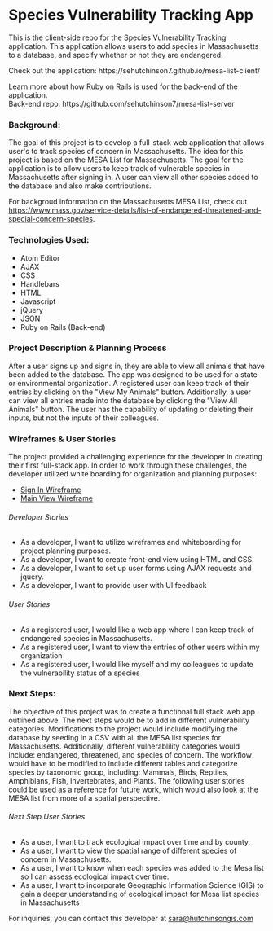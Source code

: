 <h1><b>Species Vulnerability Tracking App</b></h1>
<p> This is the client-side repo for the Species Vulnerability Tracking application. This application allows users to add species in Massachusetts to a database, and specify whether or not they are endangered.
<p>Check out the application: https://sehutchinson7.github.io/mesa-list-client/
</p>
<p>Learn more about how Ruby on Rails is used for the back-end of the application.<br>
Back-end repo:
https://github.com/sehutchinson7/mesa-list-server
</p>
<h3> Background: </h3>
<p> The goal of this project is to develop a full-stack web application that allows user's to track species of concern in Massachusetts. The idea for this project is based on the MESA List for Massachusetts.  The goal for the application is to allow users to keep track of vulnerable species in Massachusetts after signing in. A user can view all other species added to the database and also make contributions.


For backgroud information on the Massachusetts MESA List, check out https://www.mass.gov/service-details/list-of-endangered-threatened-and-special-concern-species.
</p>
<h3> Technologies Used: </h3>
<ul>
  <li>Atom Editor</li>
  <li>AJAX</li>
  <li>CSS</li>
  <li>Handlebars</li>
  <li>HTML</li>
  <li>Javascript</li>
  <li>jQuery</li>
  <li>JSON</li>
  <li>Ruby on Rails (Back-end)</li>
</ul>
<h3> Project Description & Planning Process </h3>
<p> After a user signs up and signs in, they are able to view all animals that have been added to the database. The app was designed to be used for a state or environmental organization.  A registered user can keep track of their entries by clicking on the "View My Animals" button. Additionally, a user can view all entries made into the database by clicking the "View All Animals" button. The user has the capability of updating or deleting their inputs, but not the inputs of their colleagues.
</p>
<h3> Wireframes & User Stories</h3>
<p> The project provided a challenging experience for the developer in creating their first full-stack app. In order to work through these challenges, the developer utilized white boarding for organization and planning purposes:
<ul>
  <li><a href="https://imgur.com/iXwAk3Y">Sign In Wireframe </a></li>
  <li><a href="https://imgur.com/SZiFOHm">Main View Wireframe </a></li>
</ul>
<h6>Developer Stories</h6>
<ul>
  <li>As a developer, I want to utilize wireframes and whiteboarding for project planning purposes.</li>
  <li>As a developer, I want to create front-end view using HTML and CSS.</li>
  <li>As a developer, I want to set up user forms using AJAX requests and jquery.</li>
  <li>As a developer, I want to provide user with UI feedback</li>
</ul>
<h6>User Stories</h6>
<ul>
  <li>As a registered user, I would like a web app where I can keep track of endangered species in Massachusetts.</li>
  <li>As a registered user, I want to view the entries of other users within my organization</li>
  <li>As a registered user, I would like myself and my colleagues to update the vulnerability status of a species</li>
</ul>
<h3> Next Steps: </h3>
<p> The objective of this project was to create a functional full stack web app outlined above. The next steps would be to add in different vulnerability categories. Modifications to the project would include modifying the database by seeding in a CSV with all the MESA list species for Massachusetts. Additionally, different vulnerablility categories would include: endangered, threatened, and species of concern. The workflow would have to be modified to include different tables and categorize species by taxonomic group, including: Mammals, Birds, Reptiles, Amphibians, Fish, Invertebrates, and Plants. The following user stories could be used as a reference for future work, which would also look at the MESA list from more of a spatial perspective.</p>
<h6>Next Step User Stories</h6>
<ul>
  <li>As a user, I want to track ecological impact over time and by county.</li>
  <li>As a user, I want to view the spatial range of different species of concern in Massachusetts.</li>
  <li>As a user, I want to know when each species was added to the Mesa list so I can assess ecological impact over time.</li>
  <li>As a user, I want to incorporate Geographic Information Science (GIS) to gain a deeper understanding of ecological impact for Mesa list species in Massachusetts</li>
</ul>

For inquiries, you can contact this developer at sara@hutchinsongis.com

